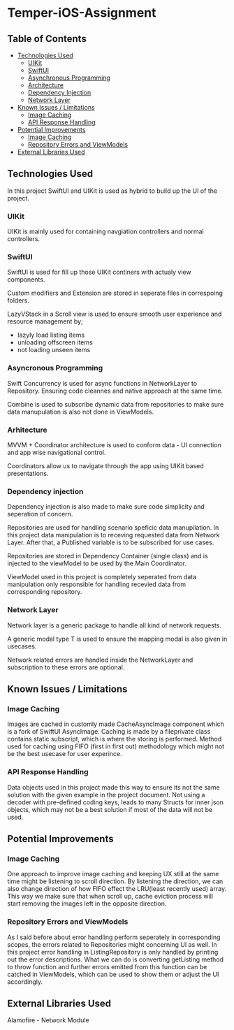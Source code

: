 # Temper-iOS-Assignment
## Table of Contents
- [Technologies Used](#technologies-used)
  - [UIKit](#uikit)
  - [SwiftUI](#swiftui)
  - [Asynchronous Programming](#asynchronous-programming)
  - [Architecture](#architecture)
  - [Dependency Injection](#dependency-injection)
  - [Network Layer](#network-layer)
- [Known Issues / Limitations](#known-issues--limitations)
  - [Image Caching](#image-caching)
  - [API Response Handling](#api-response-handling)
- [Potential Improvements](#potential-improvements)
  - [Image Caching](#image-caching-1)
  - [Repository Errors and ViewModels](#repository-errors-and-viewmodels)
- [External Libraries Used](#external-libraries-used)

## Technologies Used
In this project SwiftUI and UIKit is used as hybrid to build up the UI of the project. 

### UIKit
UIKit is mainly used for containing navgiation controllers and normal controllers. 

### SwiftUI
SwiftUI is used for fill up those UIKit continers with actualy view components. 

Custom modifiers and Extension are stored in seperate files in correspoing folders. 

LazyVStack in a Scroll view is used to ensure smooth user experience and resource management by;
- lazyly load listing items
- unloading offscreen items
- not loading unseen items

### Asyncronous Programming
Swift Concurrency is used for async functions in NetworkLayer to Repository. Ensuring code cleannes and native approach at the same time.

Combine is used to subscribe dynamic data from repositories to make sure data manupulation is also not done in ViewModels. 

### Arhitecture
MVVM + Coordinator architecture is used to conform data - UI connection and app wise navigational control. 

Coordinators allow us to navigate through the app using UIKit based presentations. 

### Dependency injection
Dependency injection is also made to make sure code simplicity and seperation of concern. 

Repositories are used for handling scenario speficic data manupilation. In this project data manipulation is to receving requested data from Network Layer.
After that, a Published variable is to be subscribed for use cases. 

Repositories are stored in Dependency Container (single class) and is injected to the viewModel to be used by the Main Coordinator. 

ViewModel used in this project is completely seperated from data manipulation only responsible for handling recevied data from corresponding repository. 

### Network Layer
Network layer is a generic package to handle all kind of network requests.

A generic modal type T is used to ensure the mapping modal is also given in usecases. 

Network related errors are handled inside the NetworkLayer and subscription to these errors are optional. 

## Known Issues / Limitations

### Image Caching
Images are cached in customly made CacheAsyncImage component which is a fork of SwiftUI AsyncImage. 
Caching is made by a fileprivate class contains static subscript, which is where the storing is performed. 
Method used for caching using FIFO (first in first out) methodology which might not be the best usecase for user experince. 

### API Response Handling
Data objects used in this project made this way to ensure its not the same solution with the given example in the project document. 
Not using a decoder with pre-defined coding keys, leads to many Structs for inner json objects, which may not be a best solution if most of the data will not be used. 

## Potential Improvements
### Image Caching
One approach to improve image caching and keeping UX still at the same time might be listening to scroll direction. 
By listening the direction, we can also change direction of how FIFO effect the LRU(least recently used) array. This way we make sure that when scroll up, cache eviction process will start removing the images left in the opposite direction. 

### Repository Errors and ViewModels
As I said before about error handling perform seperately in corresponding scopes, the errors related to Repositories might concerning UI as well. In this project error handling in ListingRepository is only handled by printing out the error descriptions.
What we can do is converting getListing method to throw function and further errors emitted from this function can be catched in ViewModels, which can be used to show them or adjust the UI accordingly. 

## External Libraries Used
Alamofire - Network Module
